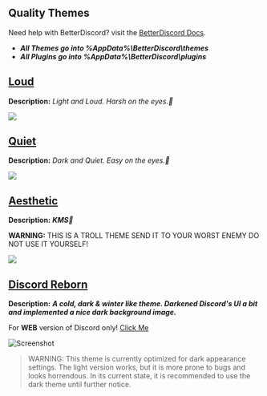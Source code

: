## Quality Themes
Need help with BetterDiscord? visit the <a href="https://betterdocs.net/">BetterDiscord Docs</a>.
* ***All **Themes** go into %AppData%\BetterDiscord\themes***
* ***All **Plugins** go into %AppData%\BetterDiscord\plugins***

## [Loud](https://github.com/Chaotiic/Discord-Themes/blob/master/Themes/Quiet.theme.css)

**Description:** <i>Light and Loud. Harsh on the eyes.🏻</i>

![](http://i.imgur.com/I5Cmnxa.png)

## [Quiet](https://github.com/Chaotiic/Discord-Themes/blob/master/Themes/Quiet.theme.css)

**Description:** <i>Dark and Quiet. Easy on the eyes.🏻</i>

![](http://i.imgur.com/1iFNeOZ.png)

## [Aesthetic](https://github.com/Chaotiic/Discord-Themes/blob/master/Themes/Aesthetic%20Discord.theme.css)

**Description:** ***KMS🏻***

**WARNING:** THIS IS A TROLL THEME SEND IT TO YOUR WORST ENEMY DO NOT USE IT YOURSELF!

![](https://a.pomf.cat/vvjkzd.png)

## [Discord Reborn](https://github.com/Chaotiic/Discord-Themes-and-Plugins/blob/master/Themes/Discord%20Reborn.theme.css)

**Description:** ***A cold, dark & winter like theme. Darkened Discord's UI a bit and implemented a nice dark background image.***

For **WEB** version of Discord only! [Click Me](https://userstyles.org/styles/125848/discord-reborn)

![Screenshot](https://a.pomf.cat/swuofs.jpg)

> WARNING: This theme is currently optimized for dark appearance settings. The light version works, but it is more prone to bugs and looks horrendous. In its current state, it is recommended to use the dark theme until further notice.
